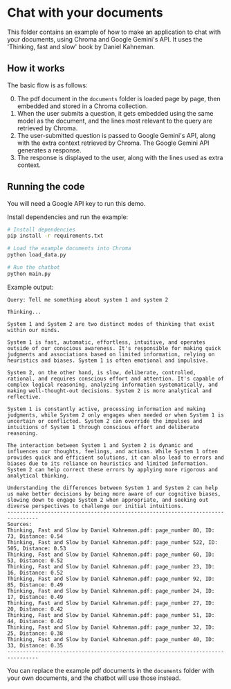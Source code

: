 # Chat with your documents

This folder contains an example of how to make an application to chat with your documents, using Chroma and Google Gemini's API.
It uses the 'Thinking, fast and slow' book by Daniel Kahneman. 

## How it works

The basic flow is as follows:

0. The pdf document in the `documents` folder is loaded page by page, then embedded and stored in a Chroma collection.
1. When the user submits a question, it gets embedded using the same model as the document, and the lines most relevant to the query are retrieved by Chroma.
2. The user-submitted question is passed to Google Gemini's API, along with the extra context retrieved by Chroma. The Google Gemini API generates a response.
3. The response is displayed to the user, along with the lines used as extra context.

## Running the code

You will need a Google API key to run this demo.

Install dependencies and run the example:

```bash
# Install dependencies
pip install -r requirements.txt

# Load the example documents into Chroma
python load_data.py

# Run the chatbot
python main.py
```

Example output:

```
Query: Tell me something about system 1 and system 2

Thinking...

System 1 and System 2 are two distinct modes of thinking that exist within our minds. 

System 1 is fast, automatic, effortless, intuitive, and operates outside of our conscious awareness. It's responsible for making quick judgments and associations based on limited information, relying on heuristics and biases. System 1 is often emotional and impulsive.

System 2, on the other hand, is slow, deliberate, controlled, rational, and requires conscious effort and attention. It's capable of complex logical reasoning, analyzing information systematically, and making well-thought-out decisions. System 2 is more analytical and reflective.

System 1 is constantly active, processing information and making judgments, while System 2 only engages when needed or when System 1 is uncertain or conflicted. System 2 can override the impulses and intuitions of System 1 through conscious effort and deliberate reasoning.

The interaction between System 1 and System 2 is dynamic and influences our thoughts, feelings, and actions. While System 1 often provides quick and efficient solutions, it can also lead to errors and biases due to its reliance on heuristics and limited information. System 2 can help correct these errors by applying more rigorous and analytical thinking.

Understanding the differences between System 1 and System 2 can help us make better decisions by being more aware of our cognitive biases, slowing down to engage System 2 when appropriate, and seeking out diverse perspectives to challenge our initial intuitions.
--------------------------------------------------------------------------------
Sources:
Thinking, Fast and Slow by Daniel Kahneman.pdf: page_number 80, ID: 73, Distance: 0.54
Thinking, Fast and Slow by Daniel Kahneman.pdf: page_number 522, ID: 505, Distance: 0.53
Thinking, Fast and Slow by Daniel Kahneman.pdf: page_number 60, ID: 53, Distance: 0.52
Thinking, Fast and Slow by Daniel Kahneman.pdf: page_number 23, ID: 16, Distance: 0.52
Thinking, Fast and Slow by Daniel Kahneman.pdf: page_number 92, ID: 85, Distance: 0.49
Thinking, Fast and Slow by Daniel Kahneman.pdf: page_number 24, ID: 17, Distance: 0.49
Thinking, Fast and Slow by Daniel Kahneman.pdf: page_number 27, ID: 20, Distance: 0.42
Thinking, Fast and Slow by Daniel Kahneman.pdf: page_number 51, ID: 44, Distance: 0.42
Thinking, Fast and Slow by Daniel Kahneman.pdf: page_number 32, ID: 25, Distance: 0.38
Thinking, Fast and Slow by Daniel Kahneman.pdf: page_number 40, ID: 33, Distance: 0.35
--------------------------------------------------------------------------------

```

You can replace the example pdf documents in the `documents` folder with your own documents, and the chatbot will use those instead.
